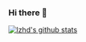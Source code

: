 ### Hi there 👋

[![lzhd's github stats](https://github-readme-stats.vercel.app/api?username=lzhd&show_icons=true&title_color=fff&icon_color=79ff97&text_color=9f9f9f&bg_color=0C1117&include_all_commits=true)](https://github.com/LZHD)
